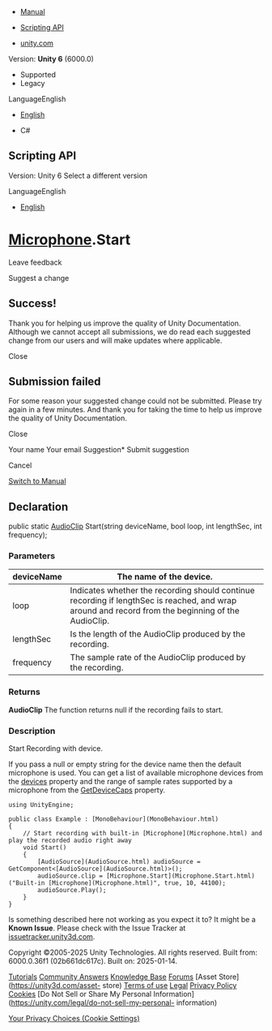 [ ]()

  * [Manual](../Manual/index.html)
  * [Scripting API](../ScriptReference/index.html)

  * [unity.com](https://unity.com/)

Version: **Unity 6** (6000.0)

  * Supported
  * Legacy

LanguageEnglish

  * [English]()

  * C#

[ ](https://docs.unity3d.com)

## Scripting API

Version: Unity 6 Select a different version

LanguageEnglish

  * [English]()

#  [Microphone](Microphone.html).Start

Leave feedback

Suggest a change

## Success!

Thank you for helping us improve the quality of Unity Documentation. Although
we cannot accept all submissions, we do read each suggested change from our
users and will make updates where applicable.

Close

## Submission failed

For some reason your suggested change could not be submitted. Please <a>try
again</a> in a few minutes. And thank you for taking the time to help us
improve the quality of Unity Documentation.

Close

Your name Your email Suggestion* Submit suggestion

Cancel

[Switch to Manual](../Manual/class-Microphone.html "Go to Microphone Component
in the Manual")

## Declaration

public static [AudioClip](AudioClip.html) Start(string deviceName, bool loop,
int lengthSec, int frequency);

### Parameters

deviceName | The name of the device.  
---|---  
loop | Indicates whether the recording should continue recording if lengthSec is reached, and wrap around and record from the beginning of the AudioClip.  
lengthSec | Is the length of the AudioClip produced by the recording.  
frequency | The sample rate of the AudioClip produced by the recording.  
  
### Returns

**AudioClip** The function returns null if the recording fails to start.

### Description

Start Recording with device.

If you pass a null or empty string for the device name then the default
microphone is used. You can get a list of available microphone devices from
the [devices](Microphone-devices.html) property and the range of sample rates
supported by a microphone from the
[GetDeviceCaps](Microphone.GetDeviceCaps.html) property.

    
    
    using UnityEngine;  
      
    public class Example : [MonoBehaviour](MonoBehaviour.html)
    {
        // Start recording with built-in [Microphone](Microphone.html) and play the recorded audio right away
        void Start()
        {
            [AudioSource](AudioSource.html) audioSource = GetComponent<[AudioSource](AudioSource.html)>();
            audioSource.clip = [Microphone.Start](Microphone.Start.html)("Built-in [Microphone](Microphone.html)", true, 10, 44100);
            audioSource.Play();
        }
    }
    

Is something described here not working as you expect it to? It might be a
**Known Issue**. Please check with the Issue Tracker at
[issuetracker.unity3d.com](https://issuetracker.unity3d.com).

Copyright ©2005-2025 Unity Technologies. All rights reserved. Built from:
6000.0.36f1 (02b661dc617c). Built on: 2025-01-14.

[Tutorials](https://unity3d.com/learn) [Community
Answers](https://answers.unity3d.com) [Knowledge
Base](https://support.unity3d.com/hc/en-us)
[Forums](https://forum.unity3d.com) [Asset Store](https://unity3d.com/asset-
store) [Terms of use](https://docs.unity3d.com/Manual/TermsOfUse.html)
[Legal](https://unity.com/legal) [Privacy
Policy](https://unity.com/legal/privacy-policy)
[Cookies](https://unity.com/legal/cookie-policy) [Do Not Sell or Share My
Personal Information](https://unity.com/legal/do-not-sell-my-personal-
information)

[Your Privacy Choices (Cookie Settings)](javascript:void\(0\);)


